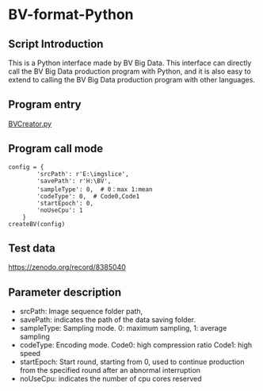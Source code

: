 # BV-format-Python
## Script Introduction
This is a Python interface made by BV Big Data. This interface can directly call the BV Big Data production program with Python, and it is also easy to extend to calling the BV Big Data production program with other languages.
## Program entry
[BVCreator.py](https://github.com/Quanlab-Bioimage/BV-format-Python/tree/main/BVCreator)
## Program call mode
```
config = {
        'srcPath': r'E:\imgslice',
        'savePath': r'H:\BV',
        'sampleType': 0,  # 0：max 1:mean
        'codeType': 0,  # Code0,Code1
        'startEpoch': 0,
        'noUseCpu': 1
    }
createBV(config)
```

## Test data
https://zenodo.org/record/8385040

## Parameter description
* srcPath: Image sequence folder path,
* savePath: indicates the path of the data saving folder.
* sampleType: Sampling mode. 0: maximum sampling, 1: average sampling
* codeType: Encoding mode. Code0: high compression ratio Code1: high speed
* startEpoch: Start round, starting from 0, used to continue production from the specified round after an abnormal interruption
* noUseCpu: indicates the number of cpu cores reserved


